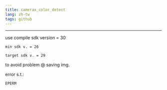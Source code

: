 ```yaml
---
title: camerax_color_detect
lang: zh-tw
tags: github
---
```


---

use compile sdk version = 30

	min sdk v. = 26
	
	target sdk v. = 29

to avoid problem @ saving img.

error s.t.:

`EPERM`
